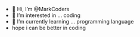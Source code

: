 - 👋 Hi, I’m @MarkCoders
- 👀 I’m interested in ... coding
- 🌱 I’m currently learning ... programming language  
- hope i can be better in coding

<!---
MarkCoders/MarkCoders is a ✨ special ✨ repository because its `README.md` (this file) appears on your GitHub profile.
You can click the Preview link to take a look at your changes.
--->
